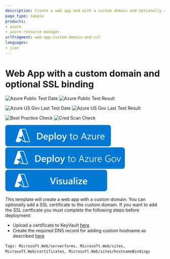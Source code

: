 ```yaml
---
description: Create a web app and with a custom domain and optionally add SSL certificate for https encryption.
page_type: sample
products:
- azure
- azure-resource-manager
urlFragment: web-app-custom-domain-and-ssl
languages:
- json
---
```

# Web App with a custom domain and optional SSL binding

![Azure Public Test Date](https://azurequickstartsservice.blob.core.windows.net/badges/quickstarts/microsoft.web/web-app-custom-domain-and-ssl/PublicLastTestDate.svg)
![Azure Public Test Result](https://azurequickstartsservice.blob.core.windows.net/badges/quickstarts/microsoft.web/web-app-custom-domain-and-ssl/PublicDeployment.svg)

![Azure US Gov Last Test Date](https://azurequickstartsservice.blob.core.windows.net/badges/quickstarts/microsoft.web/web-app-custom-domain-and-ssl/FairfaxLastTestDate.svg)
![Azure US Gov Last Test Result](https://azurequickstartsservice.blob.core.windows.net/badges/quickstarts/microsoft.web/web-app-custom-domain-and-ssl/FairfaxDeployment.svg)

![Best Practice Check](https://azurequickstartsservice.blob.core.windows.net/badges/quickstarts/microsoft.web/web-app-custom-domain-and-ssl/BestPracticeResult.svg)
![Cred Scan Check](https://azurequickstartsservice.blob.core.windows.net/badges/quickstarts/microsoft.web/web-app-custom-domain-and-ssl/CredScanResult.svg)

[![Deploy To Azure](https://raw.githubusercontent.com/Azure/azure-quickstart-templates/master/1-CONTRIBUTION-GUIDE/images/deploytoazure.svg?sanitize=true)](https://portal.azure.com/#create/Microsoft.Template/uri/https%3A%2F%2Fraw.githubusercontent.com%2FAzure%2Fazure-quickstart-templates%2Fmaster%2Fquickstarts%2Fmicrosoft.web%2Fweb-app-custom-domain-and-ssl%2Fazuredeploy.json)
[![Deploy To Azure US Gov](https://raw.githubusercontent.com/Azure/azure-quickstart-templates/master/1-CONTRIBUTION-GUIDE/images/deploytoazuregov.svg?sanitize=true)](https://portal.azure.us/#create/Microsoft.Template/uri/https%3A%2F%2Fraw.githubusercontent.com%2FAzure%2Fazure-quickstart-templates%2Fmaster%2Fquickstarts%2Fmicrosoft.web%2Fweb-app-custom-domain-and-ssl%2Fazuredeploy.json)
[![Visualize](https://raw.githubusercontent.com/Azure/azure-quickstart-templates/master/1-CONTRIBUTION-GUIDE/images/visualizebutton.svg?sanitize=true)](http://armviz.io/#/?load=https%3A%2F%2Fraw.githubusercontent.com%2FAzure%2Fazure-quickstart-templates%2Fmaster%2Fquickstarts%2Fmicrosoft.web%2Fweb-app-custom-domain-and-ssl%2Fazuredeploy.json)

This template will create a web app with a custom domain. You can optionally add a SSL certificate to the custom domain.  If you want to add the SSL certficate you must complete the following steps before deployment:

- Upload a certificate to KeyVault [here](https://github.com/Azure/azure-quickstart-templates/tree/master/quickstarts/microsoft.web/web-app-certificate-from-key-vault)
- Create the required DNS record for adding custom hostname as described [here](https://learn.microsoft.com/azure/app-service-web/web-sites-custom-domain-name)

`Tags: Microsoft.Web/serverfarms, Microsoft.Web/sites, Microsoft.Web/certificates, Microsoft.Web/sites/hostnameBindings`
